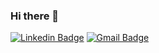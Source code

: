 ### Hi there 👋

<!--
**iniyan75/iniyan75** is a ✨ _special_ ✨ repository because its `README.md` (this file) appears on your GitHub profile.

Here are some ideas to get you started:

- 🔭 I’m currently working on ...
- 🌱 I’m currently learning ...
- 👯 I’m looking to collaborate on ...
- 🤔 I’m looking for help with ...
- 💬 Ask me about ...
- 📫 How to reach me: ...
- 😄 Pronouns: ...
- ⚡ Fun fact: ...
-->
[![Linkedin Badge](https://img.shields.io/badge/-kamal-blue?style=flat-square&logo=Linkedin&logoColor=white&link=https://www.linkedin.com/in/kamal-a-55b361149/)](https://www.linkedin.com/in/kamal-a-55b361149/)
[![Gmail Badge](https://img.shields.io/badge/-kamal.anbazhagan29-c14438?style=flat-square&logo=Gmail&logoColor=white&link=mailto:kamal.anbazhagan29@gmail.com)](mailto:kamal.anbazhagan29@gmail.com)
